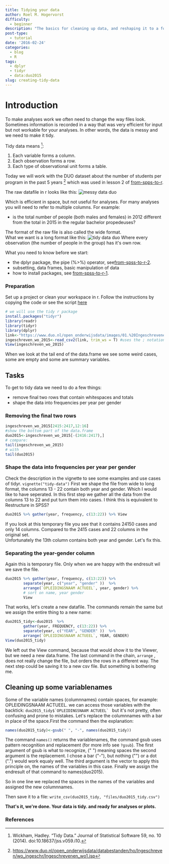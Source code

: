 ```yaml
---
title: Tidying your data
author: Roel M. Hogervorst 
difficulty:
  - beginner
description: "The basics for cleaning up data, and reshaping it to a form for your analysis."
post-type:
  - tutorial
date: '2016-02-24'
categories:
  - blog
  - R
tags:
  - dplyr
  - tidyr
  - data:duo2015
slug: creating-tidy-data
---
```


# Introduction

To make analyses work we often need to change the way files look.
Sometimes information is recorded in a way that was very efficient for input but not workable for your analyses. In other words, the data is messy and we need to
make it tidy.

Tidy data means [^1]:

1. Each variable forms a column.
2. Each observation forms a row.
3. Each type of observational unit forms a table.

Today we will work with the DUO dataset about the number of students per program in the past 5 years [^2] which was used in lesson 2 of [from-spps-to-r](https://blog.rmhogervorst.nl/blog/2016/02/22/from-spss-to-r-part2.html).

The raw datafile in r looks like this:
![messy data duo](/img/tidy-duo-before.PNG)

Which is efficient in space, but not useful for analyses. For many analyses you will need to refer to multiple columns. For example:

-  is the total number of people (both males and females) in 2012 different from the total in 2015 in the regular bachelor propedeuses? 

The format of the raw file is  also called the wide format.  
What we want is a long format like this:
![tidy data duo](/img/tidy-duo-endresult.PNG)
Where every observation (the number of people in the group) has it's own row.

 
What you need to know before we start:

- the dplyr package, the pipe (%>%) operator, see[from-spss-to-r-2](https://blog.rmhogervorst.nl/blog/2016/02/22/from-spss-to-r-part2.html).
- subsetting, data frames, basic manipulation of data 
- how to install packages, see [from-spss-to-r-1](https://blog.rmhogervorst.nl/blog/2016/02/20/from-spss-to-r-part1.html).


### Preparation
Set up a project or clean your workspace in r. Follow the instructions by copying the code or see the script [here](https://github.com/RMHogervorst/cleancodeexamples/blob/master/scripts/tidyr-on-duo-data.R)

```r
# we will use the tidy r package
install.packages("tidyr")
library(readr)
library(tidyr) 
library(dplyr)
link<-"https://www.duo.nl/open_onderwijsdata/images/01.%20Ingeschrevenen%20wo-2015.csv"
ingeschreven_wo_2015<-read_csv2(link, trim_ws = T) #uses the ; notation therefore csv2
View(ingeschreven_wo_2015)
```
When we look at the tail end of the data.frame we see some weird cases, some are empty and some are  summary variables.

## Tasks
To get to tidy data we need to do a few things:

* remove final two rows that contain whitespaces and totals
* shape the data into frequencies per year per gender

### Removing the final two rows

```r
ingeschreven_wo_2015[2415:2417,12:16]  
#show the bottom part of the data.frame 
duo2015<-ingeschreven_wo_2015[-(2416:2417),]
# compare:
tail(ingeschreven_wo_2015)
# with
tail(duo2015)
```

### Shape the data into frequencies per year per gender

Check the description in the vignette to see some examples and use cases of tidyr.  `vignette("tidy-data")`
First we shape the file from  wide to long format, the columns 13 - 22
contain both year and gender. Which I would like to have seperated.
In this first step we gather all the data from the columns 13 to 22
and put turn them into cases.
I think this is equivalent to Restructure in SPSS?

```r
duo2015 %>% gather(year, frequency, c(13:22)) %>% View
```
If you look at this temporary file you see that it contains 24150 cases  and only 14 columns. Compared to the 2415 cases and 22 columns in the original set.  
Unfortunately the 13th column contains both year and gender. Let's fix this.

### Separating the year-gender column
Again this is temporary file. Only when we are happy with the endresult wil we save the file.

```r
duo2015 %>% gather(year, frequency, c(13:22)) %>% 
        separate(year, c("year", "gender" ))  %>%
        arrange(`OPLEIDINGSNAAM ACTUEEL`, year, gender) %>%  
		# sort on name, year gender
        View 
```
That works, let's create a new datafile. The commands remain the same but we assign the entire thing to a new name:

```r
duo2015_tidy<-duo2015  %>% 
        gather(year, FREQUENCY, c(13:22)) %>% 
        separate(year, c("YEAR", "GENDER" ))  %>%
        arrange(`OPLEIDINGSNAAM ACTUEEL`, YEAR, GENDER)
View(duo2015_tidy)
```
We left out the View command, because that would show it to the Viewer, but we need a new data.frame. The last command in the chain, `arrange` , does not really change the file, but orders the rows in a different way.
The next step could be saving it to a new csv file. But something is bothering me. 

## Cleaning up some variablenames
Some of the variable names (columnnames) contain spaces, for example: OPLEIDINGSNAAM ACTUEEL. we can access those variables with the backtick: ``duo2015_tidy$`OPLEIDINGSNAAM ACTUEEL` ``  but it's not pretty, often confusing and prone to mistakes. Let's replace the columnnames with a bar in place of the space.First the command then the explanation:
```r
names(duo2015_tidy)<-gsub(" ", "-", names(duo2015_tidy))
```
The command `names()`  returns the variablenames, the command gsub uses pattern recognition and  replacement (for more info see `?gsub`).
The first argument of gsub is what to recognize, (" ") meaning spaces
the second argument is the replacement. I chose a bar ("-"), but nothing ("") or a dot (".") would work equaly well.
The third argument is the vector to apply this principle on, the names of the variables in this case. Finally we assign the endresult of that command to names(duo2015). 

So in one line we replaced the spaces in the names of the variables and assigned the new columnnames.

Then save it to a file:
`write_csv(duo2015_tidy, "files/duo2015_tidy.csv")`

**That's it, we're done. Your data is tidy. and ready for analyses or plots.**

### References

[^1]: Wickham, Hadley. “Tidy Data.” Journal of Statistical Software 59, no. 10 (2014). doi:10.18637/jss.v059.i10.
[^2]: <https://www.duo.nl/open_onderwijsdata/databestanden/ho/Ingeschreven/wo_ingeschr/Ingeschrevenen_wo1.jsp>

